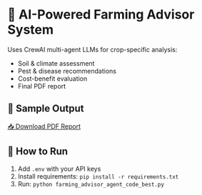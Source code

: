 # 🌱 AI-Powered Farming Advisor System

Uses CrewAI multi-agent LLMs for crop-specific analysis:
- Soil & climate assessment
- Pest & disease recommendations
- Cost-benefit evaluation
- Final PDF report

## 📄 Sample Output
[📥 Download PDF Report](examples/maize_axum_report.pdf)

## 🚀 How to Run
1. Add `.env` with your API keys
2. Install requirements: `pip install -r requirements.txt`
3. Run: `python farming_advisor_agent_code_best.py`

